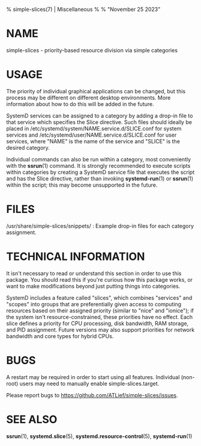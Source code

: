 % simple-slices(7) | Miscellaneous
%
% "November 25 2023"

# NAME

simple-slices - priority-based resource division via simple categories

# USAGE

The priority of individual graphical applications can be changed, but this process may be different on different desktop environments. More information about how to do this will be added in the future.

SystemD services can be assigned to a category by adding a drop-in file to that service which specifies the Slice directive. Such files should ideally be placed in /etc/systemd/system/NAME.service.d/SLICE.conf for system services and /etc/systemd/user/NAME.service.d/SLICE.conf for user services, where "NAME" is the name of the service and "SLICE" is the desired category.

Individual commands can also be run within a category, most conveniently with the **ssrun**(1) command. It is strongly recommended to execute scripts within categories by creating a SystemD service file that executes the script and has the Slice directive, rather than invoking **systemd-run**(1) or **ssrun**(1) within the script; this may become unsupported in the future.

# FILES

/usr/share/simple-slices/snippets/
:   Example drop-in files for each category assignment.

# TECHNICAL INFORMATION

It isn't necessary to read or understand this section in order to use this package. You should read this if you're curious how this package works, or want to make modifications beyond just putting things into categories.

SystemD includes a feature called "slices", which combines "services" and "scopes" into groups that are preferentially given access to computing resources based on their assigned priority (similar to "nice" and "ionice"); if the system isn't resource-constrained, these priorities have no effect. Each slice defines a priority for CPU processing, disk bandwidth, RAM storage, and PID assignment. Future versions may also support priorities for network bandwidth and core types for hybrid CPUs.

# BUGS

A restart may be required in order to start using all features. Individual (non-root) users may need to manually enable simple-slices.target.

Please report bugs to https://github.com/ATLief/simple-slices/issues.

# SEE ALSO

**ssrun**(1), **systemd.slice**(5), **systemd.resource-control**(5), **systemd-run**(1)
